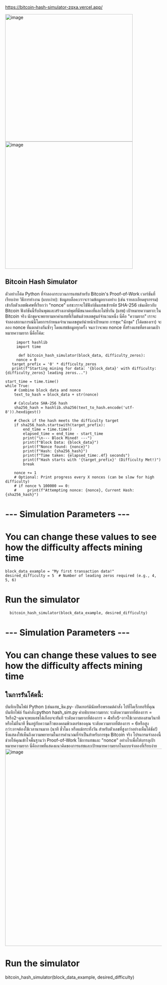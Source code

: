 https://bitcoin-hash-simulator-zqxa.vercel.app/



<img width="410" height="410" alt="image" src="https://github.com/user-attachments/assets/717351a4-229e-4e07-af71-3a9e812effdc" />
<img width="410" height="410" alt="image" src="https://github.com/user-attachments/assets/8ae4b7b7-9270-4004-bb47-139d2c9dda80" />

## Bitcoin Hash Simulator
ตัวอย่างโค้ด Python ที่จำลองกระบวนการแฮชสำหรับ Bitcoin's Proof-of-Work เวอร์ชันที่เรียบง่าย
วิธีการทำงาน (แบบง่าย):
ข้อมูลบล็อค:เราจะรวมข้อมูลบางอย่าง (เช่น รายละเอียดธุรกรรม) เข้ากับตัวเลขพิเศษที่เรียกว่า "nonce"
แฮช:เราจะใช้ฟังก์ชันแฮชเข้ารหัส SHA-256 เช่นเดียวกับ Bitcoin ฟังก์ชันนี้รับอินพุตและสร้างเอาต์พุตที่มีขนาดคงที่และไม่ซ้ำกัน (แฮช)
เป้าหมายความยาก:ใน Bitcoin จริง นักขุดจะพยายามหาค่าแฮชที่เริ่มต้นด้วยเลขศูนย์จำนวนหนึ่ง นี่คือ "ความยาก" เราจะจำลองสถานการณ์นี้โดยการกำหนดจำนวนเลขศูนย์นำหน้าเป้าหมาย
การขุด:"นักขุด" (โค้ดของเรา) จะลอง nonce ที่แตกต่างกันซ้ำๆ โดยแฮชข้อมูลทุกครั้ง จนกว่าจะพบ nonce ที่สร้างแฮชที่ตรงตามเป้าหมายความยาก
นี่คือโค้ด:

         import hashlib
         import time

          def bitcoin_hash_simulator(block_data, difficulty_zeros):
         nonce = 0
       target_prefix = '0' * difficulty_zeros
       print(f"Starting mining for data: '{block_data}' with difficulty: {difficulty_zeros} leading zeros...")

    start_time = time.time()
    while True:
        # Combine block data and nonce
        text_to_hash = block_data + str(nonce)

        # Calculate SHA-256 hash
        sha256_hash = hashlib.sha256(text_to_hash.encode('utf-8')).hexdigest()

        # Check if the hash meets the difficulty target
        if sha256_hash.startswith(target_prefix):
            end_time = time.time()
            elapsed_time = end_time - start_time
            print("\n--- Block Mined! ---")
            print(f"Block Data: {block_data}")
            print(f"Nonce found: {nonce}")
            print(f"Hash: {sha256_hash}")
            print(f"Time taken: {elapsed_time:.4f} seconds")
            print(f"Hash starts with '{target_prefix}' (Difficulty Met!)")
            break
        
        nonce += 1
        # Optional: Print progress every X nonces (can be slow for high difficulty)
        # if nonce % 100000 == 0:
        #     print(f"Attempting nonce: {nonce}, Current Hash: {sha256_hash}")
            

# --- Simulation Parameters ---
# You can change these values to see how the difficulty affects mining time
    block_data_example = "My first transaction data!"
    desired_difficulty = 5  # Number of leading zeros required (e.g., 4, 5, 6)

# Run the simulator
      bitcoin_hash_simulator(block_data_example, desired_difficulty)
   
            

# --- Simulation Parameters ---
# You can change these values to see how the difficulty affects mining time


## ในการรันโค้ดนี้:
บันทึกเป็นไฟล์ Python (เช่นแฮช_ซิม.py-
เปิดเทอร์มินัลหรือพรอมต์คำสั่ง
ไปที่ไดเร็กทอรีที่คุณบันทึกไฟล์
รันคำสั่ง:python hash_sim.py
คำอธิบายความยาก:
ระดับความยากที่ต้องการ = 1หรือ2-คุณจะพบแฮชได้เกือบจะทันที
ระดับความยากที่ต้องการ = 4หรือ5-อาจใช้เวลาสองสามวินาทีหรือไม่กี่นาที ขึ้นอยู่กับความเร็วของคอมพิวเตอร์ของคุณ
ระดับความยากที่ต้องการ = 6หรือสูงกว่า:อาจต้องใช้เวลานานมาก (นาที ชั่วโมง หรือแม้กระทั่งวัน สำหรับตัวเลขที่สูงกว่าอย่างเห็นได้ชัด!) ซึ่งแสดงให้เห็นถึงความพยายามในการคำนวณที่จำเป็นสำหรับการขุด Bitcoin จริง
โปรแกรมจำลองนี้ช่วยให้คุณเข้าใจพื้นฐานว่า Proof-of-Work ใช้การแฮชและ "nonce" อย่างไรเพื่อให้บรรลุเป้าหมายความยาก
นี่คือภาพที่แสดงแนวคิดของการแฮชและเป้าหมายความยากในแบบจำลองที่เรียบง่าย
<img width="1064" height="635" alt="image" src="https://github.com/user-attachments/assets/e5530d39-d03e-4b17-8816-49235e47ea0b" />

# Run the simulator
bitcoin_hash_simulator(block_data_example, desired_difficulty)
